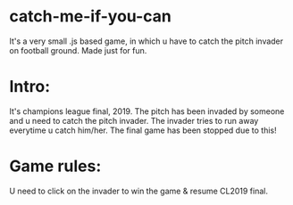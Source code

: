 # catch-me-if-you-can
It's a very small .js based game, in which u have to catch the pitch invader on football ground. Made just for fun.

# Intro:
It's champions league final, 2019. 
The pitch has been invaded by someone and u need to catch the pitch invader.
The invader tries to run away everytime u catch him/her.
The final game has been stopped due to this!

# Game rules:
U need to click on the invader to win the game & resume CL2019 final.
